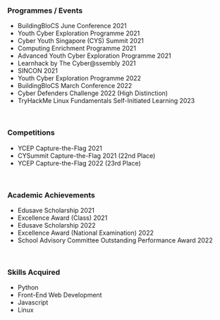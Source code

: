 <h3> Programmes / Events</h3>
<article>
  <ul>
    <li>BuildingBloCS June Conference 2021 </li>
    <li>Youth Cyber Exploration Programme 2021</li>
    <li>Cyber Youth Singapore (CYS) Summit 2021</li>
    <li>Computing Enrichment Programme 2021</li>
    <li>Advanced Youth Cyber Exploration Programme 2021</li>
    <li>Learnhack by The Cyber@ssembly 2021</li>
    <li> SINCON 2021</li>
    <li>Youth Cyber Exploration Programme 2022</li>
    <li>BuildingBloCS March Conference 2022</li>
    <li>Cyber Defenders Challenge 2022 (High Distinction)</li>
    <li>TryHackMe Linux Fundamentals Self-Initiated Learning 2023</li>
  </ul>
</article>
<br>

<h3>Competitions</h3>
<article>
  <ul>
    <li>YCEP Capture-the-Flag 2021  </li>
    <li>CYSummit Capture-the-Flag 2021 (22nd Place) </li>
    <li>YCEP Capture-the-Flag 2022 (23rd Place)</li>
  </ul>
</article>
<br>

<h3>Academic Achievements</h3>
<article>
  <ul>
    <li>Edusave Scholarship 2021  </li>
    <li>Excellence Award (Class) 2021 </li>
    <li>Edusave Scholarship 2022</li>
    <li>Excellence Award (National Examination) 2022</li>
    <li>School Advisory Committee Outstanding Performance Award 2022</li>
  </ul>
</article>
<br>

<h3>Skills Acquired</h3>
<article>
  <ul>
    <li> Python </li>
    <li> Front-End Web Development</li>
    <li>Javascript</li>
    <li>Linux</li>
  </ul>
</article>
<br>

